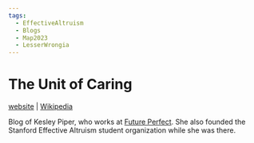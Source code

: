 ```yaml
---
tags:
  - EffectiveAltruism
  - Blogs
  - Map2023
  - LesserWrongia
---
```

# The Unit of Caring

[website](https://www.tumblr.com/theunitofcaring) | [Wikipedia](https://en.wikipedia.org/wiki/Kelsey_Piper)

Blog of Kesley Piper, who works at [Future Perfect](). She also founded the Stanford Effective Altruism student organization while she was there.
